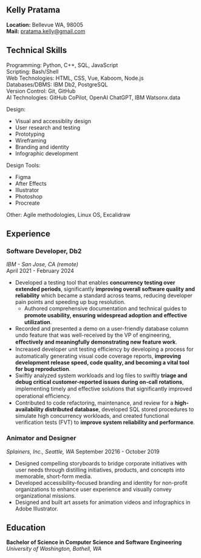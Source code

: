 ## Kelly Pratama
**Location:** Bellevue WA, 98005<br>
**Mail:** pratama.kelly@gmail.com<br>

## Technical Skills

Programming: Python, C++, SQL, JavaScript<br>
Scripting: Bash/Shell<br>
Web Technologies: HTML, CSS, Vue, Kaboom, Node.js<br>
Databases/DBMS: IBM Db2, PostgreSQL<br>
Version Control: Git, GitHub<br>
AI Technologies: GitHub CoPilot, OpenAI ChatGPT, IBM Watsonx.data<br>

Design: 
- Visual and accessiblity design
- User research and testing 
- Prototyping
- Wireframing
- Branding and identity
- Infographic development

Design Tools: 
- Figma
- After Effects
- Illustrator
- Photoshop
- Procreate


Other: Agile methodologies, Linux OS, Excalidraw<br>


## Experience
### Software Developer, Db2 
*IBM - San Jose, CA (remote)*<br>
April 2021 - February 2024<br>
- Developed a testing tool that enables **concurrency testing over extended periods**, significantly **improving overall software quality and reliability** which became a standard across teams, reducing developer pain points and speeding up bug resolution.
    - Authored comprehensive documentation and technical guides to **promote usability,
ensuring widespread adoption and eﬀective utilization**.
- Recorded and presented a demo on a user-friendly database column undo feature that was well-received by the VP of engineering, **eﬀectively and meaningfully demonstrating new feature work**.
- Increased developer unit testing eﬃciency by developing a process for automatically generating visual code coverage reports, **improving development release speed, code quality, and becoming a vital tool for bug reproduction**.
- Swiftly analyzed system workloads and log files to swiftly **triage and debug critical customer-reported issues during on-call rotations**, implementing timely and eﬀective solutions that significantly improved operational eﬃciency.
- Contributed to code refactoring, maintenance, and review for a **high-availability distributed database**, developed SQL stored procedures to simulate high concurrency workloads, and created functional verification tests (FVT) to **improve system reliability and performance**.

### Animator and Designer
*Splainers, Inc., Seattle, WA* 
September 20216 - October 2019
- Designed compelling storyboards to bridge corporate initiatives with user needs through distilling initiatives, products, and concepts into memorable, short-form media.
- Developed accessibility-focused branding and identity for non-profit organizations to enhance user experience and visually convey organizational missions. 
- Designed and built art assets for animation videos and infographics in Adobe Illustrator.

## Education
**Bachelor of Science in Computer Science and Software Engineering**<br>
*University of Washington, Bothell, WA*<br>
